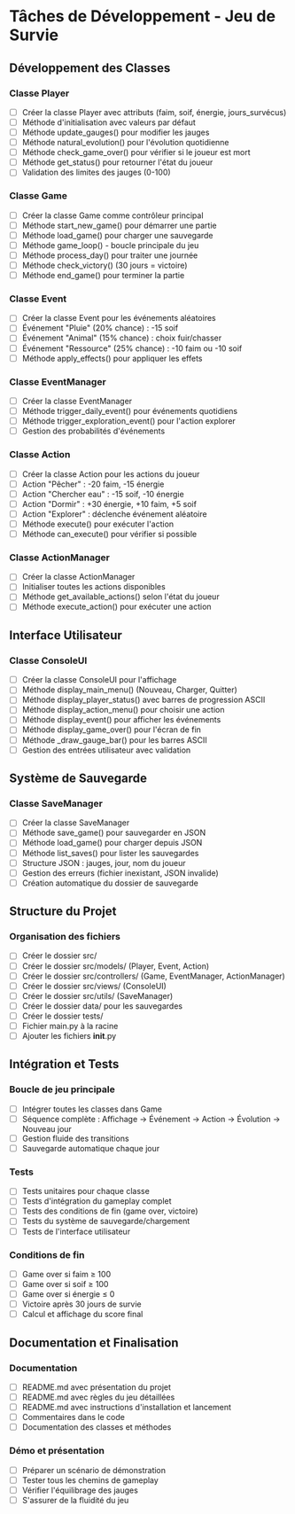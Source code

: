 # Tâches de Développement - Jeu de Survie

## Développement des Classes

### Classe Player
- [ ] Créer la classe Player avec attributs (faim, soif, énergie, jours_survécus)
- [ ] Méthode d'initialisation avec valeurs par défaut
- [ ] Méthode update_gauges() pour modifier les jauges
- [ ] Méthode natural_evolution() pour l'évolution quotidienne
- [ ] Méthode check_game_over() pour vérifier si le joueur est mort
- [ ] Méthode get_status() pour retourner l'état du joueur
- [ ] Validation des limites des jauges (0-100)

### Classe Game
- [ ] Créer la classe Game comme contrôleur principal
- [ ] Méthode start_new_game() pour démarrer une partie
- [ ] Méthode load_game() pour charger une sauvegarde
- [ ] Méthode game_loop() - boucle principale du jeu
- [ ] Méthode process_day() pour traiter une journée
- [ ] Méthode check_victory() (30 jours = victoire)
- [ ] Méthode end_game() pour terminer la partie

### Classe Event
- [ ] Créer la classe Event pour les événements aléatoires
- [ ] Événement "Pluie" (20% chance) : -15 soif
- [ ] Événement "Animal" (15% chance) : choix fuir/chasser
- [ ] Événement "Ressource" (25% chance) : -10 faim ou -10 soif
- [ ] Méthode apply_effects() pour appliquer les effets

### Classe EventManager
- [ ] Créer la classe EventManager
- [ ] Méthode trigger_daily_event() pour événements quotidiens
- [ ] Méthode trigger_exploration_event() pour l'action explorer
- [ ] Gestion des probabilités d'événements

### Classe Action
- [ ] Créer la classe Action pour les actions du joueur
- [ ] Action "Pêcher" : -20 faim, -15 énergie
- [ ] Action "Chercher eau" : -15 soif, -10 énergie
- [ ] Action "Dormir" : +30 énergie, +10 faim, +5 soif
- [ ] Action "Explorer" : déclenche événement aléatoire
- [ ] Méthode execute() pour exécuter l'action
- [ ] Méthode can_execute() pour vérifier si possible

### Classe ActionManager
- [ ] Créer la classe ActionManager
- [ ] Initialiser toutes les actions disponibles
- [ ] Méthode get_available_actions() selon l'état du joueur
- [ ] Méthode execute_action() pour exécuter une action

## Interface Utilisateur

### Classe ConsoleUI
- [ ] Créer la classe ConsoleUI pour l'affichage
- [ ] Méthode display_main_menu() (Nouveau, Charger, Quitter)
- [ ] Méthode display_player_status() avec barres de progression ASCII
- [ ] Méthode display_action_menu() pour choisir une action
- [ ] Méthode display_event() pour afficher les événements
- [ ] Méthode display_game_over() pour l'écran de fin
- [ ] Méthode _draw_gauge_bar() pour les barres ASCII
- [ ] Gestion des entrées utilisateur avec validation

## Système de Sauvegarde

### Classe SaveManager
- [ ] Créer la classe SaveManager
- [ ] Méthode save_game() pour sauvegarder en JSON
- [ ] Méthode load_game() pour charger depuis JSON
- [ ] Méthode list_saves() pour lister les sauvegardes
- [ ] Structure JSON : jauges, jour, nom du joueur
- [ ] Gestion des erreurs (fichier inexistant, JSON invalide)
- [ ] Création automatique du dossier de sauvegarde

## Structure du Projet

### Organisation des fichiers
- [ ] Créer le dossier src/
- [ ] Créer le dossier src/models/ (Player, Event, Action)
- [ ] Créer le dossier src/controllers/ (Game, EventManager, ActionManager)
- [ ] Créer le dossier src/views/ (ConsoleUI)
- [ ] Créer le dossier src/utils/ (SaveManager)
- [ ] Créer le dossier data/ pour les sauvegardes
- [ ] Créer le dossier tests/
- [ ] Fichier main.py à la racine
- [ ] Ajouter les fichiers __init__.py

## Intégration et Tests

### Boucle de jeu principale
- [ ] Intégrer toutes les classes dans Game
- [ ] Séquence complète : Affichage → Événement → Action → Évolution → Nouveau jour
- [ ] Gestion fluide des transitions
- [ ] Sauvegarde automatique chaque jour

### Tests
- [ ] Tests unitaires pour chaque classe
- [ ] Tests d'intégration du gameplay complet
- [ ] Tests des conditions de fin (game over, victoire)
- [ ] Tests du système de sauvegarde/chargement
- [ ] Tests de l'interface utilisateur

### Conditions de fin
- [ ] Game over si faim ≥ 100
- [ ] Game over si soif ≥ 100
- [ ] Game over si énergie ≤ 0
- [ ] Victoire après 30 jours de survie
- [ ] Calcul et affichage du score final

## Documentation et Finalisation

### Documentation
- [ ] README.md avec présentation du projet
- [ ] README.md avec règles du jeu détaillées
- [ ] README.md avec instructions d'installation et lancement
- [ ] Commentaires dans le code
- [ ] Documentation des classes et méthodes

### Démo et présentation
- [ ] Préparer un scénario de démonstration
- [ ] Tester tous les chemins de gameplay
- [ ] Vérifier l'équilibrage des jauges
- [ ] S'assurer de la fluidité du jeu